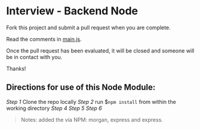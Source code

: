 # Interview - Backend Node

Fork this project and submit a pull request when you are complete.

Read the comments in [main.js](./main.js).

Once the pull request has been evaluated, it will be closed and someone will be in contact with you.

Thanks!

## Directions for use of this Node Module:

_Step 1_  Clone the repo locally
_Step 2_  run $`npm install` from within the working directory
_Step 4_
_Step 5_
_Step 6_


> Notes:
> added the via NPM: morgan, express and express.
>
>
